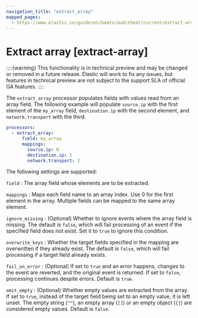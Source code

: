 ```yaml
---
navigation_title: "extract_array"
mapped_pages:
  - https://www.elastic.co/guide/en/beats/auditbeat/current/extract-array.html
---
```


# Extract array [extract-array]


::::{warning}
This functionality is in technical preview and may be changed or removed in a future release. Elastic will work to fix any issues, but features in technical preview are not subject to the support SLA of official GA features.
::::


The `extract_array` processor populates fields with values read from an array field. The following example will populate `source.ip` with the first element of the `my_array` field, `destination.ip` with the second element, and `network.transport` with the third.

```yaml
processors:
  - extract_array:
      field: my_array
      mappings:
        source.ip: 0
        destination.ip: 1
        network.transport: 2
```

The following settings are supported:

`field`
:   The array field whose elements are to be extracted.

`mappings`
:   Maps each field name to an array index. Use 0 for the first element in the array. Multiple fields can be mapped to the same array element.

`ignore_missing`
:   (Optional) Whether to ignore events where the array field is missing. The default is `false`, which will fail processing of an event if the specified field does not exist. Set it to `true` to ignore this condition.

`overwrite_keys`
:   Whether the target fields specified in the mapping are overwritten if they already exist. The default is `false`, which will fail processing if a target field already exists.

`fail_on_error`
:   (Optional) If set to `true` and an error happens, changes to the event are reverted, and the original event is returned. If set to `false`, processing continues despite errors. Default is `true`.

`omit_empty`
:   (Optional) Whether empty values are extracted from the array. If set to `true`, instead of the target field being set to an empty value, it is left unset. The empty string (`""`), an empty array (`[]`) or an empty object (`{}`) are considered empty values. Default is `false`.

